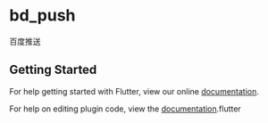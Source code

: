 # bd_push
百度推送

## Getting Started

For help getting started with Flutter, view our online
[documentation](https://flutter.io/).

For help on editing plugin code, view the [documentation](https://.io/platform-plugins/#edit-code).flutter



